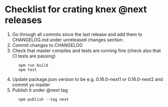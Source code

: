 # Checklist for crating knex @next releases

1. Go through all commits since the last release and add them to CHANGELOG.md under unreleased changes section.
2. Commit changes to CHANGELOG
3. Check that master compiles and tests are running fine (check also that CI tests are passing)

```
      npm run build
      npm test
```

4. Update package.json version to be e.g. 0.16.0-next1 or 0.16.0-next2 and commit yo master
5. Publish it under @next tag 

```
      npm publish --tag next
```

